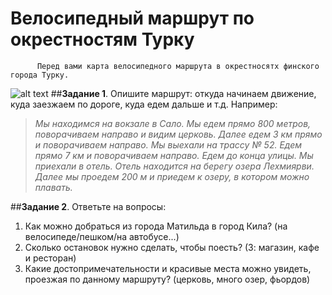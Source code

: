 # Велосипедный маршрут по окрестностям Турку
          Перед вами карта велосипедного маршрута в окрестносятх финского города Турку.
![alt text](https://888travel.ru/images/new_europe/stockholm-1.jpg "Турку")
##**Задание 1**.
Опишите маршрут: откуда начинаем движение, куда заезжаем по дороге, куда едем дальше и т.д.
Например: 
>_Мы находимся на вокзале в Сало. Мы едем прямо 800 метров, поворачиваем направо и видим церковь. Далее едем 3 км прямо и поворачиваем направо. Мы выехали на трассу № 52. Едем прямо 7 км и поворачиваем направо. Едем до конца улицы. Мы приехали в отель. Отель находится на берегу озера Лехмиярви. Далее мы проедем 200 м и приедем к озеру, в котором можно плавать._ 

##**Задание 2**.
Ответьте на вопросы:
1) Как можно добраться из города Матильда в город Кила? (на велосипеде/пешком/на автобусе...)
2) Сколько остановок нужно сделать, чтобы поесть? (3: магазин, кафе и ресторан)
3) Какие достопримечательности и красивые места можно увидеть, проезжая по данному маршруту? (церковь, много озер, фьордов)
